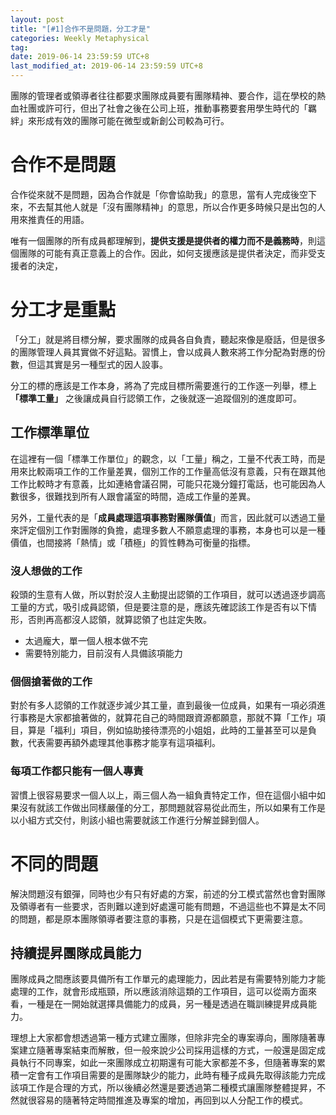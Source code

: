 ```yaml
---
layout: post
title: "[#1]合作不是問題，分工才是"
categories: Weekly Metaphysical
tag: 
date: 2019-06-14 23:59:59 UTC+8 
last_modified_at: 2019-06-14 23:59:59 UTC+8 
---
```


團隊的管理者或領導者往往都要求團隊成員要有團隊精神、要合作，這在學校的熱血社團或許可行，但出了社會之後在公司上班，推動事務要套用學生時代的「羈絆」來形成有效的團隊可能在微型或新創公司較為可行。

# 合作不是問題
合作從來就不是問題，因為合作就是「你會協助我」的意思，當有人完成後空下來，不去幫其他人就是「沒有團隊精神」的意思，所以合作更多時候只是出包的人用來推責任的用語。  

唯有一個團隊的所有成員都理解到，**提供支援是提供者的權力而不是義務時**，則這個團隊的可能有真正意義上的合作。因此，如何支援應該是提供者決定，而非受支援者的決定，

# 分工才是重點
「分工」就是將目標分解，要求團隊的成員各自負責，聽起來像是廢話，但是很多的團隊管理人員其實做不好這點。習慣上，會以成員人數來將工作分配為對應的份數，但這其實是另一種型式的因人設事。 

分工的標的應該是工作本身，將為了完成目標所需要進行的工作逐一列舉，標上 **「標準工量」** 之後讓成員自行認領工作，之後就逐一追蹤個別的進度即可。

## 工作標準單位
在這裡有一個「標準工作單位」的觀念，以「工量」稱之，工量不代表工時，而是用來比較兩項工作的工作量差異，個別工作的工作量高低沒有意義，只有在跟其他工作比較時才有意義，比如連絡會議召開，可能只花幾分鐘打電話，也可能因為人數很多，很難找到所有人跟會議室的時間，造成工作量的差異。

另外，工量代表的是「**成員處理這項事務對團隊價值**」而言，因此就可以透過工量來評定個別工作對團隊的負擔，處理多數人不願意處理的事務，本身也可以是一種價值，也間接將「熱情」或「積極」的質性轉為可衡量的指標。

### 沒人想做的工作
殺頭的生意有人做，所以對於沒人主動提出認領的工作項目，就可以透過逐步調高工量的方式，吸引成員認領，但是要注意的是，應該先確認該工作是否有以下情形，否則再高都沒人認領，就算認領了也註定失敗。
* 太過龐大，單一個人根本做不完
* 需要特別能力，目前沒有人具備該項能力

### 個個搶著做的工作
對於有多人認領的工作就逐步減少其工量，直到最後一位成員，如果有一項必須進行事務是大家都搶著做的，就算花自己的時間跟資源都願意，那就不算「工作」項目，算是「福利」項目，例如協助接待漂亮的小姐姐，此時的工量甚至可以是負數，代表需要再額外處理其他事務才能享有這項福利。

### 每項工作都只能有一個人專責
習慣上很容易要求一個人以上，兩三個人為一組負責特定工作，但在這個小組中如果沒有就該工作做出同樣嚴僅的分工，那問題就容易從此而生，所以如果有工作是以小組方式交付，則該小組也需要就該工作進行分解並歸到個人。

# 不同的問題
解決問題沒有銀彈，同時也少有只有好處的方案，前述的分工模式當然也會對團隊及領導者有一些要求，否則難以達到好處還可能有問題，不過這些也不算是太不同的問題，都是原本團隊領導者要注意的事務，只是在這個模式下更需要注意。

## 持續提昇團隊成員能力
團隊成員之間應該要具備所有工作單元的處理能力，因此若是有需要特別能力才能處理的工作，就會形成瓶頸，所以應該消除這類的工作項目，這可以從兩方面來看，一種是在一開始就選擇具備能力的成員，另一種是透過在職訓練提昇成員能力。  

理想上大家都會想透過第一種方式建立團隊，但除非完全的專案導向，團隊隨著專案建立隨著專案結束而解散，但一般來說少公司採用這樣的方式，一般還是固定成員執行不同專案，如此一來團隊成立初期還有可能大家都差不多，但隨著專案的累積一定會有工作項目需要的是團隊缺少的能力，此時有種子成員先取得該能力完成該項工作是合理的方式，所以後續必然還是要透過第二種模式讓團隊整體提昇，不然就很容易的隨著特定時間推進及專案的增加，再回到以人分配工作的模式。